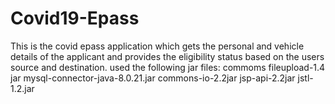 # Covid19-Epass
This is the covid epass application which gets the personal and vehicle details of the applicant and provides the eligibility status based on the users source and destination.
used the following jar files:
commoms fileupload-1.4 jar
mysql-connector-java-8.0.21.jar
commons-io-2.2jar
jsp-api-2.2jar
jstl-1.2.jar
